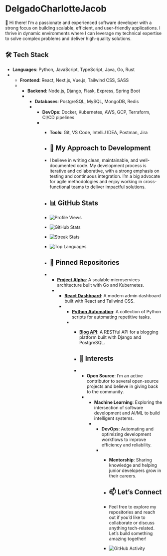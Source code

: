 # DelgadoCharlotteJacob

👋 Hi there! I’m a passionate and experienced software developer with a strong focus on building scalable, efficient, and user-friendly applications. I thrive in dynamic environments where I can leverage my technical expertise to solve complex problems and deliver high-quality solutions.

## 🛠️ Tech Stack

- **Languages**: Python, JavaScript, TypeScript, Java, Go, Rust
- - **Frontend**: React, Next.js, Vue.js, Tailwind CSS, SASS
  - - **Backend**: Node.js, Django, Flask, Express, Spring Boot
    - - **Databases**: PostgreSQL, MySQL, MongoDB, Redis
      - - **DevOps**: Docker, Kubernetes, AWS, GCP, Terraform, CI/CD pipelines
        - - **Tools**: Git, VS Code, IntelliJ IDEA, Postman, Jira
         
          - ## 🚀 My Approach to Development
         
          - I believe in writing clean, maintainable, and well-documented code. My development process is iterative and collaborative, with a strong emphasis on testing and continuous integration. I’m a big advocate for agile methodologies and enjoy working in cross-functional teams to deliver impactful solutions.
         
          - ## 📊 GitHub Stats
         
          - ![Profile Views](https://komarev.com/ghpvc/?username=DelgadoCharlotteJacob&color=blue)
          - ![GitHub Stats](https://github-readme-stats.vercel.app/api?username=DelgadoCharlotteJacob&show_icons=true&theme=radical)
          - ![Streak Stats](https://github-readme-streak-stats.herokuapp.com/?user=DelgadoCharlotteJacob&theme=radical)
          - ![Top Languages](https://github-readme-stats.vercel.app/api/top-langs/?username=DelgadoCharlotteJacob&layout=compact&theme=radical)
         
          - ## 🌟 Pinned Repositories
         
          - - **[Project Alpha](https://github.com/DelgadoCharlotteJacob/project-alpha)**: A scalable microservices architecture built with Go and Kubernetes.
            - - **[React Dashboard](https://github.com/DelgadoCharlotteJacob/react-dashboard)**: A modern admin dashboard built with React and Tailwind CSS.
              - - **[Python Automation](https://github.com/DelgadoCharlotteJacob/python-automation)**: A collection of Python scripts for automating repetitive tasks.
                - - **[Blog API](https://github.com/DelgadoCharlotteJacob/blog-api)**: A RESTful API for a blogging platform built with Django and PostgreSQL.
                 
                  - ## 🎯 Interests
                 
                  - - **Open Source**: I’m an active contributor to several open-source projects and believe in giving back to the community.
                    - - **Machine Learning**: Exploring the intersection of software development and AI/ML to build intelligent systems.
                      - - **DevOps**: Automating and optimizing development workflows to improve efficiency and reliability.
                        - - **Mentorship**: Sharing knowledge and helping junior developers grow in their careers.
                         
                          - ## 📫 Let’s Connect
                         
                          - Feel free to explore my repositories and reach out if you’d like to collaborate or discuss anything tech-related. Let’s build something amazing together!
                         
                          - ![GitHub Activity](https://github-readme-activity-graph.vercel.app/graph?username=DelgadoCharlotteJacob&theme=react-dark)
